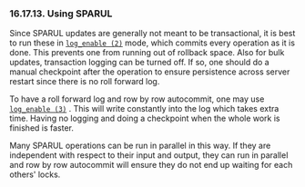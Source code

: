 <div id="rdfperfsparul" class="section">

<div class="titlepage">

<div>

<div>

### 16.17.13. Using SPARUL

</div>

</div>

</div>

Since SPARUL updates are generally not meant to be transactional, it is
best to run these in
<a href="fn_log_enable.html" class="link" title="log_enable"><code
class="function">log_enable (2)</code></a> mode, which commits every
operation as it is done. This prevents one from running out of rollback
space. Also for bulk updates, transaction logging can be turned off. If
so, one should do a manual checkpoint after the operation to ensure
persistence across server restart since there is no roll forward log.

To have a roll forward log and row by row autocommit, one may use
<a href="fn_log_enable.html" class="link" title="log_enable"><code
class="function">log_enable (3)</code></a> . This will write constantly
into the log which takes extra time. Having no logging and doing a
checkpoint when the whole work is finished is faster.

Many SPARUL operations can be run in parallel in this way. If they are
independent with respect to their input and output, they can run in
parallel and row by row autocommit will ensure they do not end up
waiting for each others' locks.

</div>
